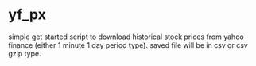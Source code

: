 # yf_px
 simple get started script to download historical stock prices from yahoo finance (either 1 minute 1 day period type). saved file will be in csv or csv gzip type.

